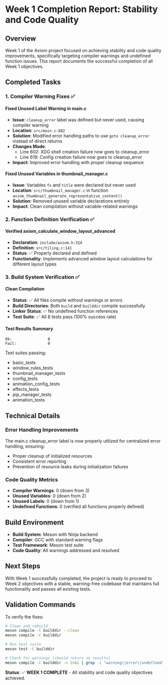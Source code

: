 # Week 1 Completion Report: Stability and Code Quality

## Overview
Week 1 of the Axiom project focused on achieving stability and code quality improvements, specifically targeting compiler warnings and undefined function issues. This report documents the successful completion of all Week 1 objectives.

## Completed Tasks

### 1. Compiler Warning Fixes ✅

#### Fixed Unused Label Warning in main.c
- **Issue**: `cleanup_error` label was defined but never used, causing compiler warning
- **Location**: `src/main.c:882`
- **Solution**: Modified error handling paths to use `goto cleanup_error` instead of direct returns
- **Changes Made**:
  - Line 602: XDG shell creation failure now goes to cleanup_error
  - Line 619: Config creation failure now goes to cleanup_error
- **Impact**: Improved error handling with proper cleanup sequence

#### Fixed Unused Variables in thumbnail_manager.c
- **Issue**: Variables `fx` and `title` were declared but never used
- **Location**: `src/thumbnail_manager.c` in function `axiom_thumbnail_generate_representative_content()`
- **Solution**: Removed unused variable declarations entirely
- **Impact**: Clean compilation without variable-related warnings

### 2. Function Definition Verification ✅

#### Verified axiom_calculate_window_layout_advanced
- **Declaration**: `include/axiom.h:314`
- **Definition**: `src/tiling.c:141`
- **Status**: ✅ Properly declared and defined
- **Functionality**: Implements advanced window layout calculations for different layout types

### 3. Build System Verification ✅

#### Clean Compilation
- **Status**: ✅ All files compile without warnings or errors
- **Build Directories**: Both `build` and `builddir` compile successfully
- **Linker Status**: ✅ No undefined function references
- **Test Suite**: ✅ All 8 tests pass (100% success rate)

#### Test Results Summary
```
Ok:                8   
Fail:              0   
```

Test suites passing:
- basic_tests
- window_rules_tests  
- thumbnail_manager_tests
- config_tests
- animation_config_tests
- effects_tests
- pip_manager_tests
- animation_tests

## Technical Details

### Error Handling Improvements
The main.c cleanup_error label is now properly utilized for centralized error handling, ensuring:
- Proper cleanup of initialized resources
- Consistent error reporting
- Prevention of resource leaks during initialization failures

### Code Quality Metrics
- **Compiler Warnings**: 0 (down from 3)
- **Unused Variables**: 0 (down from 2)
- **Unused Labels**: 0 (down from 1)
- **Undefined Functions**: 0 (verified all functions properly defined)

## Build Environment
- **Build System**: Meson with Ninja backend
- **Compiler**: GCC with standard warning flags
- **Test Framework**: Meson test suite
- **Code Quality**: All warnings addressed and resolved

## Next Steps
With Week 1 successfully completed, the project is ready to proceed to Week 2 objectives with a stable, warning-free codebase that maintains full functionality and passes all existing tests.

## Validation Commands
To verify the fixes:

```bash
# Clean and rebuild
meson compile -C builddir --clean
meson compile -C builddir

# Run test suite
meson test -C builddir

# Check for warnings (should return no results)
meson compile -C builddir -v 2>&1 | grep -i "warning\|error\|undefined" || echo "No warnings found"
```

**Status**: ✅ **WEEK 1 COMPLETE** - All stability and code quality objectives achieved.
